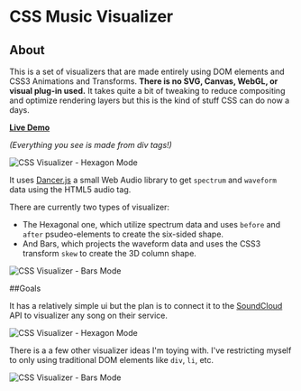 # CSS Music Visualizer

## About

This is a set of visualizers that are made entirely using DOM elements and CSS3 Animations and Transforms. **There is no SVG, Canvas, WebGL, or visual plug-in used.** It takes quite a bit of tweaking to reduce compositing and optimize rendering layers but this is the kind of stuff CSS can do now a days.

[**Live Demo**](http://likethemammal.github.io/css-visualizer)


*(Everything you see is made from div tags!)*

![CSS Visualizer - Hexagon Mode](http://i.imgur.com/E6PfK3j.png?1)

It uses [Dancer.js](https://github.com/jsantell/dancer.js) a small Web Audio library to get `spectrum` and `waveform` data using the HTML5 audio tag.

There are currently two types of visualizer:

 * The Hexagonal one, which utilize spectrum data and uses `before` and `after` psudeo-elements to create the six-sided shape.
 * And Bars, which projects the waveform data and uses the CSS3 transform `skew` to create the 3D column shape.

![CSS Visualizer - Bars Mode](http://i.imgur.com/hBcYVJ9.png?1)

##Goals

It has a relatively simple ui but the plan is to connect it to the [SoundCloud](http://SoundCloud.com) API to visualizer any song on their service.

![CSS Visualizer - Hexagon Mode](http://i.imgur.com/R1MpAA6.png)

There is a a few other visualizer ideas I'm toying with. I've restricting myself to only using traditional DOM elements like `div`, `li`, etc.

![CSS Visualizer - Bars Mode](http://i.imgur.com/WkTcNR5.png)
